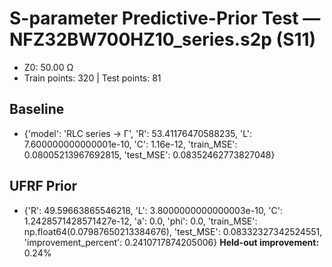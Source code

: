 # S-parameter Predictive-Prior Test — NFZ32BW700HZ10_series.s2p (S11)
- Z0: 50.00 Ω
- Train points: 320  |  Test points: 81

## Baseline
- {'model': 'RLC series -> Γ', 'R': 53.41176470588235, 'L': 7.600000000000001e-10, 'C': 1.16e-12, 'train_MSE': 0.08005213967692815, 'test_MSE': 0.08352462773827048}

## UFRF Prior
- {'R': 49.59663865546218, 'L': 3.8000000000000003e-10, 'C': 1.2428571428571427e-12, 'a': 0.0, 'phi': 0.0, 'train_MSE': np.float64(0.07987650213384676), 'test_MSE': 0.08332327342524551, 'improvement_percent': 0.2410717874205006}
**Held-out improvement:** 0.24%